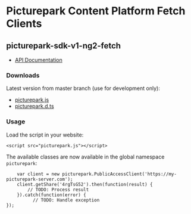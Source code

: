 # Picturepark Content Platform Fetch Clients

## picturepark-sdk-v1-ng2-fetch

- [API Documentation](https://rawgit.com/Picturepark/Picturepark.SDK.TypeScript/master/docs/picturepark-sdk-v1-fetch/api/index.html)

### Downloads

Latest version from master branch (use for development only): 

- [picturepark.js](https://rawgit.com/Picturepark/Picturepark.SDK.TypeScript/master/src/picturepark-sdk-v1-fetch/dist/picturepark.js)
- [picturepark.d.ts](https://rawgit.com/Picturepark/Picturepark.SDK.TypeScript/master/src/picturepark-sdk-v1-fetch/dist/picturepark.d.ts)

### Usage

Load the script in your website: 

    <script src="picturepark.js"></script>

The available classes are now available in the global namespace `picturepark`: 

		var client = new picturepark.PublicAccessClient('https://my-picturepark-server.com');
		client.getShare('4rgTsG52').then(function(result) {
		    // TODO: Process result
		}).catch(function(error) {
			  // TODO: Handle exception
    });

